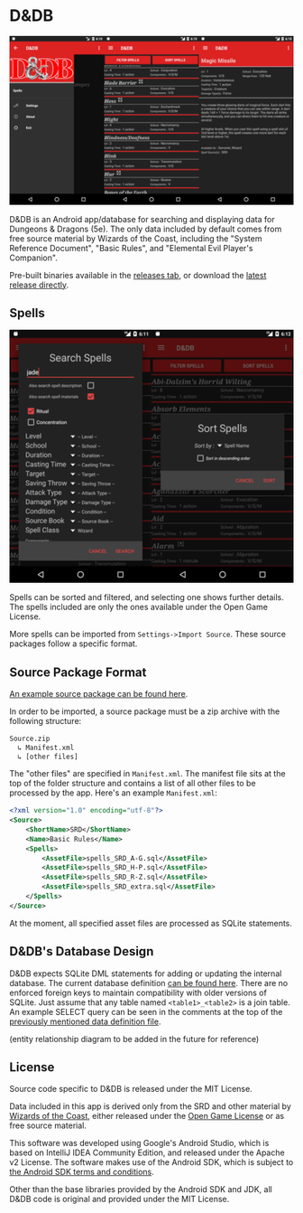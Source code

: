 D&DB
====

![Spell Pages](images/screen_group1.png)

D&DB is an Android app/database for searching and displaying data for Dungeons & Dragons (5e). The only data included by default comes from free source material by Wizards of the Coast, including the "System Reference Document", "Basic Rules", and "Elemental Evil Player's Companion".

Pre-built binaries available in the [releases tab](https://github.com/dseguin/dndb/releases/latest), or download the [latest release directly](https://github.com/dseguin/dndb/releases/download/v0.1.2/dndb-androidapi19-0.1.2.apk).

Spells
------

![Spell Filtering](images/screen_group2.png)

Spells can be sorted and filtered, and selecting one shows further details. The spells included are only the ones available under the Open Game License.

More spells can be imported from `Settings->Import Source`. These source packages follow a specific format.

Source Package Format
---------------------

[An example source package can be found here](app/src/main/res/raw/srd.zip).

In order to be imported, a source package must be a zip archive with the following structure: 
```
Source.zip
  ↳ Manifest.xml
  ↳ [other files]
```

The "other files" are specified in `Manifest.xml`. The manifest file sits at the top of the folder structure and contains a list of all other files to be processed by the app. 
Here's an example `Manifest.xml`:
```xml
<?xml version="1.0" encoding="utf-8"?>
<Source>
    <ShortName>SRD</ShortName>
    <Name>Basic Rules</Name>
    <Spells>
        <AssetFile>spells_SRD_A-G.sql</AssetFile>
        <AssetFile>spells_SRD_H-P.sql</AssetFile>
        <AssetFile>spells_SRD_R-Z.sql</AssetFile>
        <AssetFile>spells_SRD_extra.sql</AssetFile>
    </Spells>
</Source>
```

At the moment, all specified asset files are processed as SQLite statements.

D&DB's Database Design
----------------------

D&DB expects SQLite DML statements for adding or updating the internal database. The current database definition [can be found here](app/src/main/res/raw/spells_ddl.sql). There are no enforced foreign keys to maintain compatibility with older versions of SQLite. Just assume that any table named `<table1>_<table2>` is a join table. An example SELECT query can be seen in the comments at the top of the [previously mentioned data definition file](app/src/main/res/raw/spells_ddl.sql).

(entity relationship diagram to be added in the future for reference)

License
-------

Source code specific to D&DB is released under the MIT License.

Data included in this app is derived only from the SRD and other material by [Wizards of the Coast](https://dnd.wizards.com), either released under the [Open Game License](https://media.wizards.com/2016/downloads/DND/SRD-OGL_V5.1.pdf) or as free source material.

This software was developed using Google's Android Studio, which is based on IntelliJ IDEA Community Edition, and released under the Apache v2 License. The software makes use of the Android SDK, which is subject to [the Android SDK terms and conditions](https://developer.android.com/studio/terms).

Other than the base libraries provided by the Android SDK and JDK, all D&DB code is original and provided under the MIT License.
